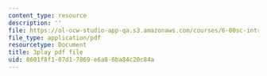 ```yaml
---
content_type: resource
description: ''
file: https://ol-ocw-studio-app-qa.s3.amazonaws.com/courses/6-00sc-introduction-to-computer-science-and-programming-spring-2011/8601f8f107d17869e6a86ba84c20c84a_hGQw3KJ7i6Q.pdf
file_type: application/pdf
resourcetype: Document
title: 3play pdf file
uid: 8601f8f1-07d1-7869-e6a8-6ba84c20c84a
---
```

